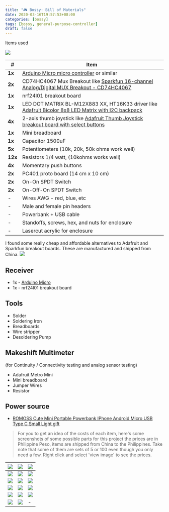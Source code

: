 ```yaml
---
title: "🎮 Bossy: Bill of Materials"
date: 2020-03-16T19:57:53+08:00
categories: [bossy]
tags: [bossy, general-purpose-controller]
draft: false
---
```


Items used

![](/robotics-blog/bom-collage.jpg)

|  # | Item |
| ---------- | ---------- |
| **1x**| [Arduino Micro micro controller](https://store.arduino.cc/usa/arduino-micro) or similar |
| **2x**| CD74HC4067 Mux Breakout like [Sparkfun 16-channel Analog/Digital MUX Breakout - CD74HC4067](https://www.sparkfun.com/products/9056) |
| **1x**| nrf24l01 breakout board |
| **1x**| LED DOT MATRIX BL-M12X883 XX, HT16K33 driver like [Adafruit Bicolor 8x8 LED Matrix with I2C backpack](https://www.adafruit.com/product/902) |
| **4x**| 2-axis thumb joystick like [Adafruit Thumb Joystick breakout board with select buttons](https://www.adafruit.com/product/512) |
| **1x**| Mini breadboard |
| **1x**| Capacitor 1500uF  |
| **5x**| Potentiometers (10k, 20k, 50k ohms work well) |
| **12x**| Resistors 1/4 watt, (10kohms works well) |
| **4x**| Momentary push buttons |
| **2x**| PC401 proto board (14 cm x 10 cm) |
| **2x**| On-On SPDT Switch |
| **2x**| On-Off-On SPDT Switch |
| - | Wires AWG - red, blue, etc |
| - | Male and female pin headers |
| - | Powerbank + USB cable|
| -  | Standoffs, screws, hex, and nuts for enclosure |
| - | Lasercut acrylic for enclosure |


I found some really cheap and affordable alternatives to Adafruit and Sparkfun breakout boards. These are manufactured and shipped from China.
![](/robotics-blog/cheap-alternatives.jpg)

## Receiver
- 1x - [Arduino Micro](https://store.arduino.cc/usa/arduino-micro)
- 1x - nrf24l01 breakout board

## Tools
- Solder
- Soldering Iron
- Breadboards
- Wire stripper
- Desoldering Pump

## Makeshift Multimeter
(for Continuity / Connectivity testing and analog sensor testing)
- Adafruit Metro Mini
- Mini breadboard
- Jumper Wires
- Resistor

## Power source
- [ROMOSS Cute Mini Portable Powerbank IPhone Android Micro USB Type C Small Light gift](https://shopee.ph/ROMOSS-Cute-Mini-Portable-Powerbank-IPhone-Android-Micro-USB-Type-C-Small-Light-gift-i.171502354.2827293829)

> For you to get an idea of the costs of each item, here's some screenshots of some possible parts for this project the prices are in Philippine Peso, items are shipped from China to the Philippines. Take note that some of them are sets of 5 or 100 even though you only need a few. Right click and select 'view image' to see the prices.

|![](/robotics-blog/x-wires.png)|![](/robotics-blog/x-button-with-cap.png)|![](/robotics-blog/x-multiplexer.png)|
| ---------- | ---------- | ---------- |
|![](/robotics-blog/x-protoboard.png)|![](/robotics-blog/x-joysticks.png)|![](/robotics-blog/x-ht16k33-led-driver.png)|
|![](/robotics-blog/x-jumper-cables.png)|![](/robotics-blog/x-resistors.png)|![](/robotics-blog/x-trimmers.png)|
|![](/robotics-blog/x-headers.png)|![](/robotics-blog/x-potentiometers.png)|![](/robotics-blog/x-capacitors.png)|
|![](/robotics-blog/x-joysticks.png)|![](/robotics-blog/x-nrf24l01.png)|![](/robotics-blog/x-tactile-push-button.png)|
|![](/robotics-blog/x-spdt-on-off-on.png)|![](/robotics-blog/x-spdt-on-on.png)|- |


